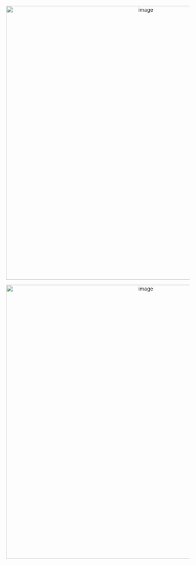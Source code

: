
<p align="center">
  <img src="https://github.com/AveryCS/AveryCS/assets/97619724/3a951d46-0cb2-4d80-a0f2-ef60215fe567" alt="image" width="750">
</p>

<p align="center">
  <img src="https://github.com/AveryCS/AveryCS/assets/97619724/9ec234cc-8753-4be7-b3a3-f17c88bf77cf" alt="image" width="750">
</p>









<!--
**AveryCS/AveryCS** is a ✨ _special_ ✨ repository because its `README.md` (this file) appears on your GitHub profile.

![image](https://github.com/AveryCS/AveryCS/assets/97619724/e0b8a1fe-54e9-4baf-b6db-3a6d43eebf03)

<img src="https://github.com/AveryCS/AveryCS/assets/97619724/e0b8a1fe-54e9-4baf-b6db-3a6d43eebf03" alt="image" width="1000" height="400">
Here are some ideas to get you started:

- 🔭 I’m currently working on ...
- 🌱 I’m currently learning ...
- 👯 I’m looking to collaborate on ...
- 🤔 I’m looking for help with ...
- 💬 Ask me about ...
- 📫 How to reach me: ...
- 😄 Pronouns: ...
- ⚡ Fun fact: ...
-->



